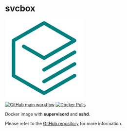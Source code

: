 # svcbox

![icon](https://raw.githubusercontent.com/dmotte/svcbox/main/icon.svg)

[![GitHub main workflow](https://img.shields.io/github/actions/workflow/status/dmotte/svcbox/main.yml?branch=main&logo=github&label=main&style=flat-square)](https://github.com/dmotte/svcbox/actions)
[![Docker Pulls](https://img.shields.io/docker/pulls/dmotte/svcbox?logo=docker&style=flat-square)](https://hub.docker.com/r/dmotte/svcbox)

Docker image with **supervisord** and **sshd**.

Please refer to the [GitHub repository](https://github.com/dmotte/svcbox) for more information.
